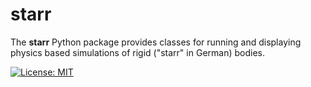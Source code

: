 # starr

The **starr** Python package provides classes for running and displaying
physics based simulations of rigid ("starr" in German) bodies.

[![License: MIT](https://img.shields.io/badge/License-MIT-yellow.svg)](https://opensource.org/licenses/MIT)
